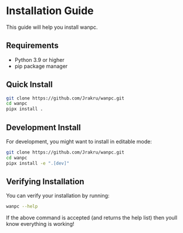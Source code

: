 # Installation Guide

This guide will help you install wanpc.

## Requirements

- Python 3.9 or higher
- pip package manager

## Quick Install

```bash
git clone https://github.com/Jrakru/wanpc.git
cd wanpc
pipx install .
```

## Development Install

For development, you might want to install in editable mode:

```bash
git clone https://github.com/Jrakru/wanpc.git
cd wanpc
pipx install -e ".[dev]"
```

## Verifying Installation

You can verify your installation by running:

```bash
wanpc --help
```

If the above command is accepted (and returns the help list) then youll know everything is working!
